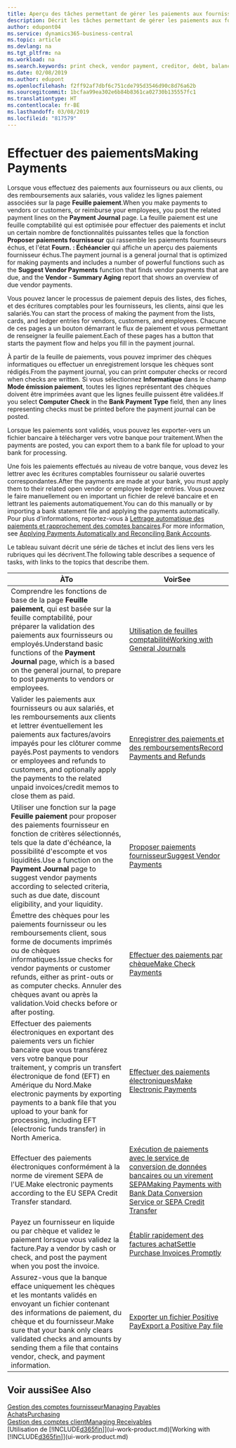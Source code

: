 ```yaml
---
title: Aperçu des tâches permettant de gérer les paiements aux fournisseurs| Microsoft Docs
description: Décrit les tâches permettant de gérer les paiements aux fournisseurs ou aux créditeurs, y compris la validation de lignes paiement et d'obtenir un aperçu du solde échu.
author: edupont04
ms.service: dynamics365-business-central
ms.topic: article
ms.devlang: na
ms.tgt_pltfrm: na
ms.workload: na
ms.search.keywords: print check, vendor payment, creditor, debt, balance due, AP
ms.date: 02/08/2019
ms.author: edupont
ms.openlocfilehash: f2ff92af7dbf6c751cde795d3546d90c8d76a62b
ms.sourcegitcommit: 1bcfaa99ea302e6b84b8361ca02730b135557fc1
ms.translationtype: HT
ms.contentlocale: fr-BE
ms.lasthandoff: 03/08/2019
ms.locfileid: "817579"
---
```

# <a name="making-payments"></a><span data-ttu-id="295c9-103">Effectuer des paiements</span><span class="sxs-lookup"><span data-stu-id="295c9-103">Making Payments</span></span>

<span data-ttu-id="295c9-104">Lorsque vous effectuez des paiements aux fournisseurs ou aux clients, ou des remboursements aux salariés, vous validez les lignes paiement associées sur la page **Feuille paiement**.</span><span class="sxs-lookup"><span data-stu-id="295c9-104">When you make payments to vendors or customers, or reimburse your employees, you post the related payment lines on the **Payment Journal** page.</span></span> <span data-ttu-id="295c9-105">La feuille paiement est une feuille comptabilité qui est optimisée pour effectuer des paiements et inclut un certain nombre de fonctionnalités puissantes telles que la fonction **Proposer paiements fournisseur** qui rassemble les paiements fournisseurs échus, et l'état **Fourn. : Échéancier** qui affiche un aperçu des paiements fournisseur échus.</span><span class="sxs-lookup"><span data-stu-id="295c9-105">The payment journal is a general journal that is optimized for making payments and includes a number of powerful functions such as the **Suggest Vendor Payments** function that finds vendor payments that are due, and the **Vendor - Summary Aging** report that shows an overview of due vendor payments.</span></span>  

<span data-ttu-id="295c9-106">Vous pouvez lancer le processus de paiement depuis des listes, des fiches, et des écritures comptables pour les fournisseurs, les clients, ainsi que les salariés.</span><span class="sxs-lookup"><span data-stu-id="295c9-106">You can start the process of making the payment from the lists, cards, and ledger entries for vendors, customers, and employees.</span></span> <span data-ttu-id="295c9-107">Chacune de ces pages a un bouton démarrant le flux de paiement et vous permettant de renseigner la feuille paiement.</span><span class="sxs-lookup"><span data-stu-id="295c9-107">Each of these pages has a button that starts the payment flow and helps you fill in the payment journal.</span></span>  

<span data-ttu-id="295c9-108">À partir de la feuille de paiements, vous pouvez imprimer des chèques informatiques ou effectuer un enregistrement lorsque les chèques sont rédigés.</span><span class="sxs-lookup"><span data-stu-id="295c9-108">From the payment journal, you can print computer checks or record when checks are written.</span></span> <span data-ttu-id="295c9-109">Si vous sélectionnez **Informatique** dans le champ **Mode émission paiement**, toutes les lignes représentant des chèques doivent être imprimées avant que les lignes feuille puissent être validées.</span><span class="sxs-lookup"><span data-stu-id="295c9-109">If you select **Computer Check** in the **Bank Payment Type** field, then any lines representing checks must be printed before the payment journal can be posted.</span></span>

<span data-ttu-id="295c9-110">Lorsque les paiements sont validés, vous pouvez les exporter-vers un fichier bancaire à télécharger vers votre banque pour traitement.</span><span class="sxs-lookup"><span data-stu-id="295c9-110">When the payments are posted, you can export them to a bank file for upload to your bank for processing.</span></span>

<span data-ttu-id="295c9-111">Une fois les paiements effectués au niveau de votre banque, vous devez les lettrer avec les écritures comptables fournisseur ou salarié ouvertes correspondantes.</span><span class="sxs-lookup"><span data-stu-id="295c9-111">After the payments are made at your bank, you must apply them to their related open vendor or employee ledger entries.</span></span> <span data-ttu-id="295c9-112">Vous pouvez le faire manuellement ou en important un fichier de relevé bancaire et en lettrant les paiements automatiquement.</span><span class="sxs-lookup"><span data-stu-id="295c9-112">You can do this manually or by importing a bank statement file and applying the payments automatically.</span></span> <span data-ttu-id="295c9-113">Pour plus d'informations, reportez-vous à [Lettrage automatique des paiements et rapprochement des comptes bancaires](receivables-apply-payments-auto-reconcile-bank-accounts.md).</span><span class="sxs-lookup"><span data-stu-id="295c9-113">For more information, see [Applying Payments Automatically and Reconciling Bank Accounts](receivables-apply-payments-auto-reconcile-bank-accounts.md).</span></span>

<span data-ttu-id="295c9-114">Le tableau suivant décrit une série de tâches et inclut des liens vers les rubriques qui les décrivent.</span><span class="sxs-lookup"><span data-stu-id="295c9-114">The following table describes a sequence of tasks, with links to the topics that describe them.</span></span>

| <span data-ttu-id="295c9-115">À</span><span class="sxs-lookup"><span data-stu-id="295c9-115">To</span></span> | <span data-ttu-id="295c9-116">Voir</span><span class="sxs-lookup"><span data-stu-id="295c9-116">See</span></span> |
| --- | --- |
|<span data-ttu-id="295c9-117">Comprendre les fonctions de base de la page **Feuille paiement**, qui est basée sur la feuille comptabilité, pour préparer la validation des paiements aux fournisseurs ou employés.</span><span class="sxs-lookup"><span data-stu-id="295c9-117">Understand basic functions of the **Payment Journal** page, which is a based on the general journal, to prepare to post payments to vendors or employees.</span></span>|[<span data-ttu-id="295c9-118">Utilisation de feuilles comptabilité</span><span class="sxs-lookup"><span data-stu-id="295c9-118">Working with General Journals</span></span>](ui-work-general-journals.md)|
|<span data-ttu-id="295c9-119">Valider les paiements aux fournisseurs ou aux salariés, et les remboursements aux clients et lettrer éventuellement les paiements aux factures/avoirs impayés pour les clôturer comme payés.</span><span class="sxs-lookup"><span data-stu-id="295c9-119">Post payments to vendors or employees and refunds to customers, and optionally apply the payments to the related unpaid invoices/credit memos to close them as paid.</span></span>|[<span data-ttu-id="295c9-120">Enregistrer des paiements et des remboursements</span><span class="sxs-lookup"><span data-stu-id="295c9-120">Record Payments and Refunds</span></span>](payables-how-post-payments-refunds.md)|
| <span data-ttu-id="295c9-121">Utiliser une fonction sur la page **Feuille paiement** pour proposer des paiements fournisseur en fonction de critères sélectionnés, tels que la date d'échéance, la possibilité d'escompte et vos liquidités.</span><span class="sxs-lookup"><span data-stu-id="295c9-121">Use a function on the **Payment Journal** page to suggest vendor payments according to selected criteria, such as due date, discount eligibility, and your liquidity.</span></span> |[<span data-ttu-id="295c9-122">Proposer paiements fournisseur</span><span class="sxs-lookup"><span data-stu-id="295c9-122">Suggest Vendor Payments</span></span>](payables-how-suggest-vendor-payments.md) |
| <span data-ttu-id="295c9-123">Émettre des chèques pour les paiements fournisseur ou les remboursements client, sous forme de documents imprimés ou de chèques informatiques.</span><span class="sxs-lookup"><span data-stu-id="295c9-123">Issue checks for vendor payments or customer refunds, either as print-outs or as computer checks.</span></span> <span data-ttu-id="295c9-124">Annuler des chèques avant ou après la validation.</span><span class="sxs-lookup"><span data-stu-id="295c9-124">Void checks before or after posting.</span></span> |[<span data-ttu-id="295c9-125">Effectuer des paiements par chèque</span><span class="sxs-lookup"><span data-stu-id="295c9-125">Make Check Payments</span></span>](payables-how-work-checks.md) |
|<span data-ttu-id="295c9-126">Effectuer des paiements électroniques en exportant des paiements vers un fichier bancaire que vous transférez vers votre banque pour traitement, y compris un transfert électronique de fond (EFT) en Amérique du Nord.</span><span class="sxs-lookup"><span data-stu-id="295c9-126">Make electronic payments by exporting payments to a bank file that you upload to your bank for processing, including EFT (electronic funds transfer) in North America.</span></span> |[<span data-ttu-id="295c9-127">Effectuer des paiements électroniques</span><span class="sxs-lookup"><span data-stu-id="295c9-127">Make Electronic Payments</span></span>](payables-how-export-payments-bank-file.md)|
|<span data-ttu-id="295c9-128">Effectuer des paiements électroniques conformément à la norme de virement SEPA de l'UE.</span><span class="sxs-lookup"><span data-stu-id="295c9-128">Make electronic payments according to the EU SEPA Credit Transfer standard.</span></span>|[<span data-ttu-id="295c9-129">Exécution de paiements avec le service de conversion de données bancaires ou un virement SEPA</span><span class="sxs-lookup"><span data-stu-id="295c9-129">Making Payments with Bank Data Conversion Service or SEPA Credit Transfer</span></span>](finance-make-payments-with-bank-data-conversion-service-or-sepa-credit-transfer.md)|
| <span data-ttu-id="295c9-130">Payez un fournisseur en liquide ou par chèque et validez le paiement lorsque vous validez la facture.</span><span class="sxs-lookup"><span data-stu-id="295c9-130">Pay a vendor by cash or check, and post the payment when you post the invoice.</span></span> |[<span data-ttu-id="295c9-131">Établir rapidement des factures achat</span><span class="sxs-lookup"><span data-stu-id="295c9-131">Settle Purchase Invoices Promptly</span></span>](finance-how-to-settle-purchase-invoices-promptly.md) |
| <span data-ttu-id="295c9-132">Assurez-vous que la banque efface uniquement les chèques et les montants validés en envoyant un fichier contenant des informations de paiement, du chèque et du fournisseur.</span><span class="sxs-lookup"><span data-stu-id="295c9-132">Make sure that your bank only clears validated checks and amounts by sending them a file that contains vendor, check, and payment information.</span></span> |[<span data-ttu-id="295c9-133">Exporter un fichier Positive Pay</span><span class="sxs-lookup"><span data-stu-id="295c9-133">Export a Positive Pay file</span></span>](finance-how-positive-pay.md) |

## <a name="see-also"></a><span data-ttu-id="295c9-134">Voir aussi</span><span class="sxs-lookup"><span data-stu-id="295c9-134">See Also</span></span>
[<span data-ttu-id="295c9-135">Gestion des comptes fournisseur</span><span class="sxs-lookup"><span data-stu-id="295c9-135">Managing Payables</span></span>](payables-manage-payables.md)  
[<span data-ttu-id="295c9-136">Achats</span><span class="sxs-lookup"><span data-stu-id="295c9-136">Purchasing</span></span>](purchasing-manage-purchasing.md)  
[<span data-ttu-id="295c9-137">Gestion des comptes client</span><span class="sxs-lookup"><span data-stu-id="295c9-137">Managing Receivables</span></span>](receivables-manage-receivables.md)  
<span data-ttu-id="295c9-138">[Utilisation de [!INCLUDE[d365fin](includes/d365fin_md.md)]](ui-work-product.md)</span><span class="sxs-lookup"><span data-stu-id="295c9-138">[Working with [!INCLUDE[d365fin](includes/d365fin_md.md)]](ui-work-product.md)</span></span>  
